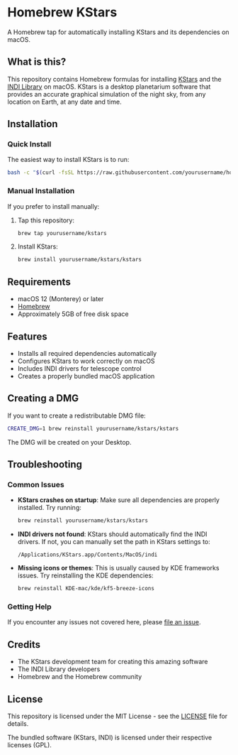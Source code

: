 # Homebrew KStars

A Homebrew tap for automatically installing KStars and its dependencies on macOS.

## What is this?

This repository contains Homebrew formulas for installing [KStars](https://edu.kde.org/kstars/) and the [INDI Library](https://indilib.org/) on macOS. KStars is a desktop planetarium software that provides an accurate graphical simulation of the night sky, from any location on Earth, at any date and time.

## Installation

### Quick Install

The easiest way to install KStars is to run:

```bash
bash -c "$(curl -fsSL https://raw.githubusercontent.com/yourusername/homebrew-kstars/master/scripts/install_kstars.sh)"
```

### Manual Installation

If you prefer to install manually:

1. Tap this repository:
   ```bash
   brew tap yourusername/kstars
   ```

2. Install KStars:
   ```bash
   brew install yourusername/kstars/kstars
   ```

## Requirements

- macOS 12 (Monterey) or later
- [Homebrew](https://brew.sh/)
- Approximately 5GB of free disk space

## Features

- Installs all required dependencies automatically
- Configures KStars to work correctly on macOS
- Includes INDI drivers for telescope control
- Creates a properly bundled macOS application

## Creating a DMG

If you want to create a redistributable DMG file:

```bash
CREATE_DMG=1 brew reinstall yourusername/kstars/kstars
```

The DMG will be created on your Desktop.

## Troubleshooting

### Common Issues

- **KStars crashes on startup**: Make sure all dependencies are properly installed. Try running:
  ```bash
  brew reinstall yourusername/kstars/kstars
  ```

- **INDI drivers not found**: KStars should automatically find the INDI drivers. If not, you can manually set the path in KStars settings to:
  ```
  /Applications/KStars.app/Contents/MacOS/indi
  ```

- **Missing icons or themes**: This is usually caused by KDE frameworks issues. Try reinstalling the KDE dependencies:
  ```bash
  brew reinstall KDE-mac/kde/kf5-breeze-icons
  ```

### Getting Help

If you encounter any issues not covered here, please [file an issue](https://github.com/yourusername/homebrew-kstars/issues).

## Credits

- The KStars development team for creating this amazing software
- The INDI Library developers
- Homebrew and the Homebrew community

## License

This repository is licensed under the MIT License - see the [LICENSE](LICENSE) file for details.

The bundled software (KStars, INDI) is licensed under their respective licenses (GPL).
